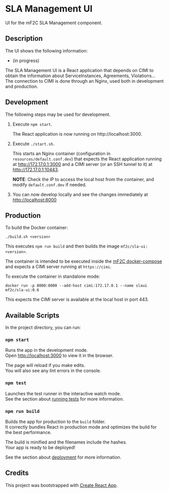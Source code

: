 # SLA Management UI

UI for the mF2C SLA Management component.

## Description

The UI shows the following information:

* (in progress)

The SLA Management UI is a React application that depends on CIMI to obtain the information about ServiceInstances, Agreements, Violations... The connection to CIMI is done through an Nginx, used both in development and production.

## Development

The following steps may be used for development.

1. Execute `npm start`. 

   The React application is now running on http://localhost:3000.

2. Execute `./start.sh`. 
   
   This starts an Nginx container (configuration in `resources/default.conf.dev`) that expects the React application running at http://172.17.0.1:3000 and a CIMI server (or an SSH tunnel to it) at http://172.17.0.1:10443. 
   
   **NOTE**: Check the IP to access the local host from the container, and modify `default.conf.dev` if needed.

3. You can now develop locally and see the changes immediately at [http://localhost:8000](http://localhost:8000)

## Production

To build the Docker container: 

    ./build.sh <version>
    
This executes `npm run build` and then builds the image `mf2c/sla-ui:<version>`.

The container is intended to be executed inside the [mF2C docker-compose](https://github.com/mF2C/mF2C/blob/master/docker-compose/docker-compose.yml) and expects a CIMI server running at `https://cimi`.

To execute the container in standalone mode:

    docker run -p 8000:8000 --add-host cimi:172.17.0.1 --name slaui mf2c/sla-ui:0.6

This expects the CIMI server is available at the local host in port 443.

## Available Scripts

In the project directory, you can run:

### `npm start`

Runs the app in the development mode.<br>
Open [http://localhost:3000](http://localhost:3000) to view it in the browser.

The page will reload if you make edits.<br>
You will also see any lint errors in the console.

### `npm test`

Launches the test runner in the interactive watch mode.<br>
See the section about [running tests](https://facebook.github.io/create-react-app/docs/running-tests) for more information.

### `npm run build`

Builds the app for production to the `build` folder.<br>
It correctly bundles React in production mode and optimizes the build for the best performance.

The build is minified and the filenames include the hashes.<br>
Your app is ready to be deployed!

See the section about [deployment](https://facebook.github.io/create-react-app/docs/deployment) for more information.



## Credits

This project was bootstrapped with [Create React App](https://github.com/facebook/create-react-app).
